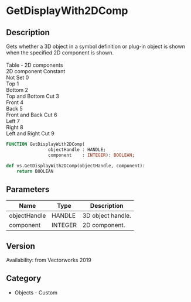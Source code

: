 # GetDisplayWith2DComp

## Description
Gets whether a 3D object in a symbol definition or plug-in object is shown when the specified 2D component is shown.<BR>
<BR>
                    Table - 2D components<BR>
2D component			Constant<BR>
Not Set			0<BR>
Top			1<BR>
Bottom			2<BR>
Top and Bottom Cut	                3<BR>
Front			4<BR>
Back			5<BR>
Front and Back Cut	                6<BR>
Left			7<BR>
Right			8<BR>
Left and Right Cut	                9   <BR>

```pascal
FUNCTION GetDisplayWith2DComp(
				objectHandle : HANDLE;
				component    : INTEGER): BOOLEAN;
```

```python
def vs.GetDisplayWith2DComp(objectHandle, component):
    return BOOLEAN
```

## Parameters
|Name|Type|Description|
|---|---|---|
|objectHandle|HANDLE|3D object handle.|
|component|INTEGER|2D component.|

## Version
Availability: from Vectorworks 2019

## Category
* Objects - Custom


